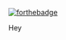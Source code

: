[![forthebadge](https://forthebadge.com/images/badges/60-percent-of-the-time-works-every-time.svg)](https://forthebadge.com)

Hey